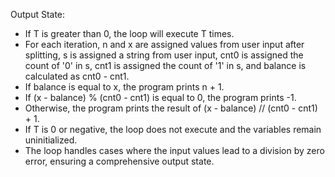 Output State: 
- If T is greater than 0, the loop will execute T times. 
- For each iteration, n and x are assigned values from user input after splitting, s is assigned a string from user input, cnt0 is assigned the count of '0' in s, cnt1 is assigned the count of '1' in s, and balance is calculated as cnt0 - cnt1. 
- If balance is equal to x, the program prints n + 1. 
- If (x - balance) % (cnt0 - cnt1) is equal to 0, the program prints -1. 
- Otherwise, the program prints the result of (x - balance) // (cnt0 - cnt1) + 1. 
- If T is 0 or negative, the loop does not execute and the variables remain uninitialized.
- The loop handles cases where the input values lead to a division by zero error, ensuring a comprehensive output state.